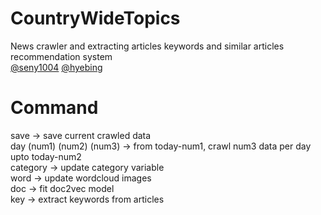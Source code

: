 # CountryWideTopics
News crawler and extracting articles keywords and similar articles recommendation system<br>
[@seny1004](https://github.com/seny1004) [@hyebing](https://github.com/hyebing)
# Command
save -> save current crawled data<br>
day (num1) (num2) (num3) -> from today-num1, crawl num3 data per day upto today-num2<br>
category -> update category variable<br>
word -> update wordcloud images<br>
doc -> fit doc2vec model<br>
key -> extract keywords from articles<br>

